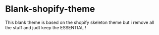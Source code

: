 # Blank-shopify-theme
This blank theme is based on the shopify skeleton theme but i remove all the stuff and judt keep the ESSENTIAL !
